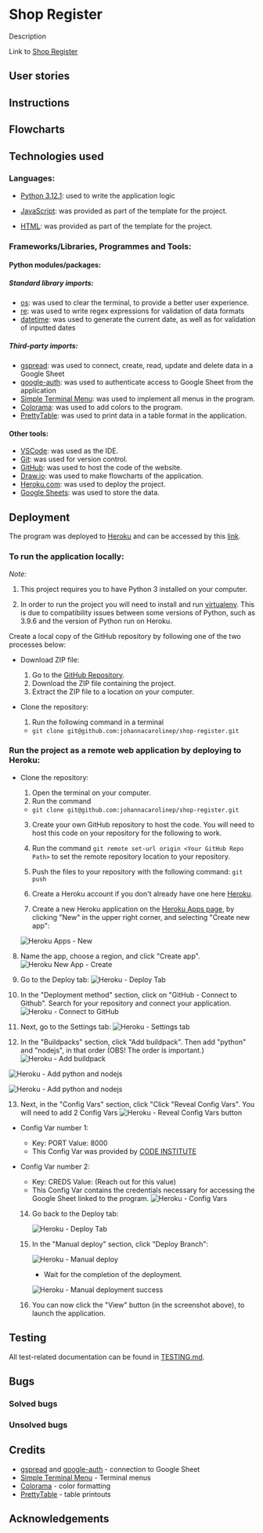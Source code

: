 # Shop Register

Description

Link to [Shop Register](https://shop-register-ce8149331475.herokuapp.com/)

## User stories

## Instructions

## Flowcharts

## Technologies used
### Languages:

- [Python 3.12.1](https://www.python.org/downloads/release/python-385/): used to write the application logic

- [JavaScript](https://www.javascript.com/): was provided as part of the template for the project.

- [HTML](https://developer.mozilla.org/en-US/docs/Web/HTML): was provided as part of the template for the project.

### Frameworks/Libraries, Programmes and Tools:
#### Python modules/packages:

##### Standard library imports:

- [os](https://docs.python.org/3/library/os.html): was used to clear the terminal, to provide a better user experience.
- [re](https://docs.python.org/3/library/re.html): was used to write regex expressions for validation of data formats
- [datetime](https://docs.python.org/3/library/datetime.html): was used to generate the current date, as well as for validation of inputted dates

##### Third-party imports:

- [gspread](https://pypi.org/project/gspread/): was used to connect, create, read, update and delete data in a Google Sheet
- [google-auth](https://pypi.org/project/google-auth/): was used to authenticate access to Google Sheet from the application
- [Simple Terminal Menu](https://pypi.org/project/simple-term-menu/): was used to implement all menus in the program.
- [Colorama](https://pypi.org/project/colorama/): was used to add colors to the program.
- [PrettyTable](https://pypi.org/project/prettytable/): was used to print data in a table format in the application.


#### Other tools:

- [VSCode](https://code.visualstudio.com/): was used as the IDE.
- [Git](https://git-scm.com/): was used for version control.
- [GitHub](https://github.com/): was used to host the code of the website.
- [Draw.io](https://www.drawio.com/): was used to make flowcharts of the application.
- [Heroku.com](https://id.heroku.com/login): was used to deploy the project.
- [Google Sheets](https://www.google.com/sheets/about/): was used to store the data.

## Deployment
The program was deployed to [Heroku](https://id.heroku.com/login) and can be accessed by this [link](https://shop-register-ce8149331475.herokuapp.com/).

### To run the application locally:

*Note:*
1. This project requires you to have Python 3 installed on your computer.

2. In order to run the project you will need to install and run [virtualenv](https://packaging.python.org/en/latest/guides/installing-using-pip-and-virtual-environments/). This is due to compatibility issues between some versions of Python, such as 3.9.6 and the version of Python run on Heroku.

Create a local copy of the GitHub repository by following one of the two processes below:

- Download ZIP file:
  1. Go to the [GitHub Repository](https://github.com/johannacarolinep/shop-register).
  2. Download the ZIP file containing the project.
  3. Extract the ZIP file to a location on your computer.

- Clone the repository:
  1. Run the following command in a terminal
  - `git clone git@github.com:johannacarolinep/shop-register.git`

### Run the project as a remote web application by deploying to Heroku:

- Clone the repository:
  1. Open the terminal on your computer.
  2. Run the command
  - `git clone git@github.com:johannacarolinep/shop-register.git`

  3. Create your own GitHub repository to host the code. You will need to host this code on your repository for the following to work.
  4. Run the command `git remote set-url origin <Your GitHub Repo Path>` to set the remote repository location to your repository.

  5. Push the files to your repository with the following command:
  `git push`
  
  6. Create a Heroku account if you don't already have one here [Heroku](https://dashboard.heroku.com).
  7. Create a new Heroku application on the [Heroku Apps page](https://dashboard.heroku.com/apps), by clicking "New" in the upper right corner, and selecting "Create new app":

    ![Heroku Apps - New](documentation/heroku-apps-new.png)

8. Name the app, choose a region, and click "Create app".
    ![Heroku New App - Create](documentation/heroku-apps-create.png)

9. Go to the Deploy tab:
    ![Heroku - Deploy Tab](documentation/heroku-deploy-tab.png)

10. In the "Deployment method" section, click on "GitHub - Connect to Github". Search for your repository and connect your application.
    ![Heroku - Connect to GitHub](documentation/heroku-connect-github.png)

  11. Next, go to the Settings tab:
  ![Heroku - Settings tab](documentation/heroku-settings-tab.png)

  12. In the "Buildpacks" section, click "Add buildpack". Then add "python" and "nodejs", in that order (OBS! The order is important.) 
  ![Heroku - Add buildpack](documentation/heroku-buildpacks-section.png)

  ![Heroku - Add python and nodejs](documentation/heroku-add-buildpacks.png)

  ![Heroku - Add python and nodejs](documentation/heroku-buildpacks-order.png)

  13. Next, in the "Config Vars" section, click "Click "Reveal Config Vars". You will need to add 2 Config Vars
  ![Heroku - Reveal Config Vars button](documentation/heroku-reveal-config-vars-btn.png)

- Config Var number 1:
    - Key: PORT Value: 8000 
    - This Config Var was provided by [CODE INSTITUTE](https://codeinstitute.net/)

- Config Var number 2:
    - Key: CREDS Value: (Reach out for this value)
    - This Config Var contains the credentials necessary for accessing the Google Sheet linked to the program.
    ![Heroku - Config Vars](documentation/heroku-config-vars.png)

  14. Go back to the Deploy tab:

      ![Heroku - Deploy Tab](documentation/heroku-deploy-tab.png)

  17. In the "Manual deploy" section, click "Deploy Branch":

      ![Heroku - Manual deploy](documentation/heroku-manual-deploy.png)

      - Wait for the completion of the deployment.

      ![Heroku - Manual deployment success](documentation/heroku-deployment-success.png)

  18. You can now click the "View" button (in the screenshot above), to launch the application.


## Testing
All test-related documentation can be found in [TESTING.md](TESTING.md).

## Bugs
### Solved bugs
### Unsolved bugs



## Credits
- [gspread](https://pypi.org/project/gspread/) and [google-auth](https://pypi.org/project/google-auth/) - connection to Google Sheet
- [Simple Terminal Menu](https://pypi.org/project/simple-term-menu/) - Terminal menus
- [Colorama](https://pypi.org/project/colorama/) - color formatting
- [PrettyTable](https://pypi.org/project/prettytable/) - table printouts

## Acknowledgements
